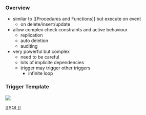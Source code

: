 ### Overview
+ similar to [[Procedures and Functions]] but execute on event
	+ on delete/insert/update
+ allow complex check constraints and active behaviour
	+ replication
	+ auto deletion
	+ auditing
+ very powerful but complex
	+ need to be careful
	+ lots of implicite dependencies
	+ trigger may trigger other triggers
		+ infinite loop

	
### Trigger Template
![](Pasted%20image%2020220412154145.png)

[[SQL]]